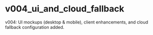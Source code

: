# v004_ui_and_cloud_fallback

v004: UI mockups (desktop & mobile), client enhancements, and cloud fallback configuration added.
